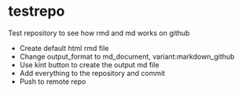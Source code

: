 # testrepo
Test repository to see how rmd and md works on github

* Create default html rmd file
* Change output_format to md_document, variant:markdown_github
* Use kint button to create the output md file
* Add everything to the repository and commit
* Push to remote repo
